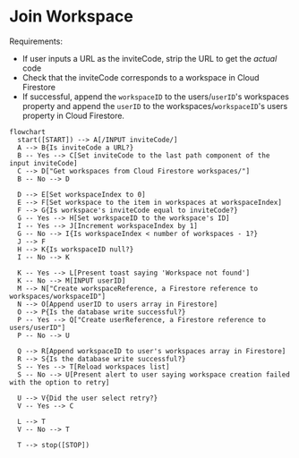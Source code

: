 # Join Workspace
Requirements:
- If user inputs a URL as the inviteCode, strip the URL to get the _actual_ code
- Check that the inviteCode corresponds to a workspace in Cloud Firestore
- If successful, append the `workspaceID` to the users/`userID`'s workspaces property and append the `userID` to the workspaces/`workspaceID`'s users property in Cloud Firestore.

```mermaid
flowchart
  start([START]) --> A[/INPUT inviteCode/]
  A --> B{Is inviteCode a URL?}
  B -- Yes --> C[Set inviteCode to the last path component of the input inviteCode]
  C --> D["Get workspaces from Cloud Firestore workspaces/"]
  B -- No --> D
  
  D --> E[Set workspaceIndex to 0]
  E --> F[Set workspace to the item in workspaces at workspaceIndex]
  F --> G{Is workspace's inviteCode equal to inviteCode?}
  G -- Yes --> H[Set workspaceID to the workspace's ID]
  I -- Yes --> J[Increment workspaceIndex by 1]
  G -- No --> I{Is workspaceIndex < number of workspaces - 1?}
  J --> F
  H --> K{Is workspaceID null?}
  I -- No --> K
  
  K -- Yes --> L[Present toast saying 'Workspace not found']
  K -- No --> M[INPUT userID]
  M --> N["Create workspaceReference, a Firestore reference to workspaces/workspaceID"]
  N --> O[Append userID to users array in Firestore]
  O --> P{Is the database write successful?}
  P -- Yes --> Q["Create userReference, a Firestore reference to users/userID"]
  P -- No --> U
  
  Q --> R[Append workspaceID to user's workspaces array in Firestore]
  R --> S{Is the database write successful?}
  S -- Yes --> T[Reload workspaces list]
  S -- No --> U[Present alert to user saying workspace creation failed with the option to retry]
  
  U --> V{Did the user select retry?}
  V -- Yes --> C
  
  L --> T
  V -- No --> T
  
  T --> stop([STOP])
```
